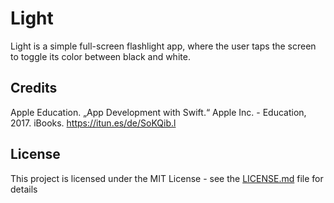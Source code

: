 # Light
Light is a simple full-screen flashlight app, where the user taps the screen to toggle its color between black and white.

## Credits
Apple Education. „App Development with Swift.“ Apple Inc. - Education, 2017. iBooks. https://itun.es/de/SoKQib.l

## License
This project is licensed under the MIT License - see the [LICENSE.md](LICENSE.md) file for details

